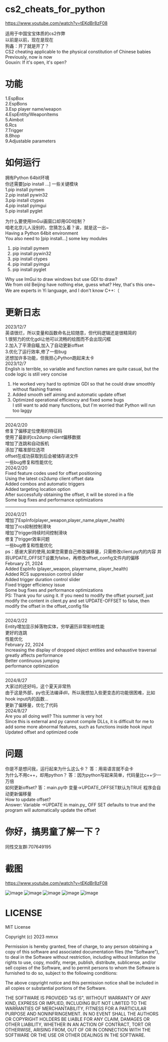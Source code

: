 # cs2_cheats_for_python
https://www.youtube.com/watch?v=tEKdBr8zF08  
  
适用于中国宝宝体质的cs2作弊  
以前是以前，现在是现在  
狗鑫：开了就是开了？  
CS2 cheating applicable to the physical constitution of Chinese babies  
Previously, now is now  
Gouxin: If it's open, it's open?  
# 功能
1.EspBox  
2.EspBons  
3.Esp player name/weapon  
4.EspEntity/WeaponItems  
5.Aimbot  
6.Rcs  
7.Trigger  
8.Bhop  
9.Adjustable parameters  
# 如何运行
 拥有Python 64bit环境  
你还需要[pip install ...] 一些关键模块  
1.pip install pymem  
2.pip install pywin32  
3.pip install ctypes  
4.pip install pyimgui   
5.pip install pyglet  
  
为什么要使用ImGui画窗口却用GDI绘制？  
咱老北京儿人没别的，您猜怎么着？诶，就是这一出~  
Having a Python 64bit environment  
You also need to [pip install...] some key modules  
1. pip install pymem  
2. pip install pywin32  
3. pip install ctypes  
4. pip install pyimgui  
5. pip install pyglet  

Why use ImGui to draw windows but use GDI to draw?  
We from old Beijing have nothing else, guess what? Hey, that's this one~  
We are experts in Yi language, and I don't know C++:（  
# 更新日志
2023/12/7  
英语很烂，所以变量和函数命名比较随意，但代码逻辑还是很精简的  
1.很努力的优化gdi让他可以流畅的绘图而不会出现闪框  
2.加入了平滑自瞄,加入了自动更新offset  
3.优化了运行效率,修了一些bug  
还想加许多功能，但我担心Python跑起来太卡  
2023/12/7  
English is terrible, so variable and function names are quite casual, but the code logic is still very concise  
1. He worked very hard to optimize GDI so that he could draw smoothly without flashing frames  
2. Added smooth self aiming and automatic update offset  
3. Optimized operational efficiency and fixed some bugs  
I still want to add many functions, but I'm worried that Python will run too laggy  
_____________________________________________   
2024/2/20  
修复了偏移定位使用的特征码  
使用了最新的cs2dump client偏移数据  
增加了连跳和自动扳机  
添加了瞄准部位选项  
offset在成功获取到后会被储存进文件  
一些bug修复和性能优化  
2024/2/20  
Fixed feature codes used for offset positioning  
Using the latest cs2dump client offset data  
Added combos and automatic triggers  
Added targeting location option  
After successfully obtaining the offset, it will be stored in a file  
Some bug fixes and performance optimizations  
_____________________________________________  
2024/2/21  
增加了EspInfo(player_weapon,player_name,player_health)  
增加了rcs抑制控制滑块  
增加了trigger持续时间控制滑块  
修复了trigger效率问题  
一些bug修复和性能优化  
ps：感谢大家的使用,如果您需要自己修改偏移量，只需修改client.py内的内容 并将UPDATE_OFFSET设置为false，再修改offset_config文件内的偏移  
February 21, 2024  
Added EspInfo (player_weapon, playername, player_health)  
Added RCS suppression control slider  
Added trigger duration control slider  
Fixed trigger efficiency issue  
Some bug fixes and performance optimizations  
PS: Thank you for using it. If you need to modify the offset yourself, just modify the content in client.py and set UPDATE-OFFSET to false, then modify the offset in the offset_config file  
_____________________________________________  
2024/2/22  
Entity增加显示掉落物实体，穷举遍历非常影响性能  
更好的连跳  
性能优化  
February 22, 2024  
Increasing the display of dropped object entities and exhaustive traversal greatly affects performance  
Better continuous jumping  
performance optimization  

_____________________________________________  
2024/8/27  
大家过的还好吗，这个夏天非常热  
由于这是外部，py也无法编译dll，所以我想加入些更变态的功能很困难，比如hook input内的函数...  
更新了偏移量，优化了代码  
2024/8/27  
Are you all doing well? This summer is very hot  
Since this is external and py cannot compile DLLs, it is difficult for me to add some more abnormal features, such as functions inside hook input  
Updated offset and optimized code  
# 问题
你是不是想问我，运行起来为什么这么卡？  答：用易语言就不会卡  
为什么不用c++，却用python？  答：因为python写起来简单，代码量比c++少一万倍  
如何更新offset?  答：main.py中 变量->UPDATE_OFFSET默认为TRUE 程序会自动更新偏移量  
How to update offset?  
Answer: Variable ->UPDATE in main.py_ OFF SET defaults to true and the program will automatically update the offset  
# 你好，搞男童了解一下？
同性交友群:707649195  
# 截图
https://www.youtube.com/watch?v=tEKdBr8zF08  
  
![image](https://github.com/Retmon403/cs2_cheats_python/blob/main/5.gif)
![image](https://github.com/Retmon403/cs2_cheats_python/blob/main/1.png)
![image](https://github.com/Retmon403/cs2_cheats_python/blob/main/3.gif)
![image](https://github.com/Retmon403/cs2_cheats_python/blob/main/4.png)
![image](https://github.com/Retmon403/cs2_cheats_python/blob/main/2.png)

# LICENSE
MIT License

Copyright (c) 2023 mmxx

Permission is hereby granted, free of charge, to any person obtaining a copy
of this software and associated documentation files (the "Software"), to deal
in the Software without restriction, including without limitation the rights
to use, copy, modify, merge, publish, distribute, sublicense, and/or sell
copies of the Software, and to permit persons to whom the Software is
furnished to do so, subject to the following conditions:

The above copyright notice and this permission notice shall be included in all
copies or substantial portions of the Software.

THE SOFTWARE IS PROVIDED "AS IS", WITHOUT WARRANTY OF ANY KIND, EXPRESS OR
IMPLIED, INCLUDING BUT NOT LIMITED TO THE WARRANTIES OF MERCHANTABILITY,
FITNESS FOR A PARTICULAR PURPOSE AND NONINFRINGEMENT. IN NO EVENT SHALL THE
AUTHORS OR COPYRIGHT HOLDERS BE LIABLE FOR ANY CLAIM, DAMAGES OR OTHER
LIABILITY, WHETHER IN AN ACTION OF CONTRACT, TORT OR OTHERWISE, ARISING FROM,
OUT OF OR IN CONNECTION WITH THE SOFTWARE OR THE USE OR OTHER DEALINGS IN THE
SOFTWARE.
